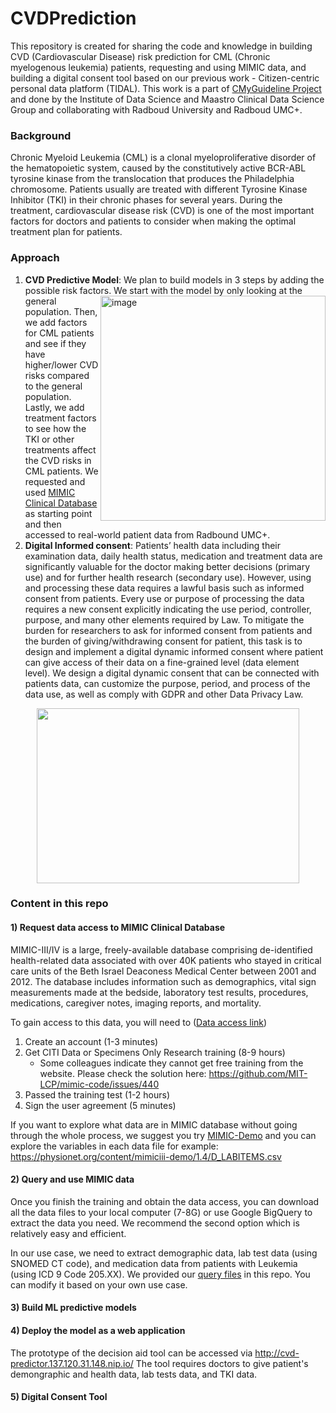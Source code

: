 # CVDPrediction
This repository is created for sharing the code and knowledge in building CVD (Cardiovascular Disease) risk prediction for CML (Chronic myelogenous leukemia) patients, requesting and using MIMIC data, and building a digital consent tool based on our previous work - Citizen-centric personal data platform (TIDAL).
This work is a part of [CMyGuideline Project](https://www.cmylife.nl/projecten/cmyguideline) and done by the Institute of Data Science and Maastro Clinical Data Science Group and collaborating with Radboud University and Radboud UMC+.

### Background 
Chronic Myeloid Leukemia (CML) is a clonal myeloproliferative disorder of the hematopoietic system, caused by the constitutively active BCR-ABL tyrosine kinase from the translocation that produces the Philadelphia chromosome.  Patients usually are treated with different Tyrosine Kinase Inhibitor (TKI) in their chronic phases for several years. During the treatment, cardiovascular disease risk (CVD) is one of the most important factors for doctors and patients to consider when making the optimal treatment plan for patients.

### Approach 
1) **CVD Predictive Model**: We plan to build models in 3 steps by adding the possible risk factors. <img width="360" align="right" alt="image" src="https://github.com/MaastrichtU-IDS/CVDPrediction/assets/14842507/ef4478c0-db48-49ed-934c-90099b353e5f">We start with the model by only looking at the general population. Then, we add factors for CML patients and see if they have higher/lower CVD risks compared to the general population. Lastly, we add treatment factors to see how the TKI or other treatments affect the CVD risks in CML patients. We requested and used [MIMIC Clinical Database](https://physionet.org/content/mimiciii/1.4/) as starting point and then accessed to real-world patient data from Radbound UMC+.
2) **Digital Informed consent**: Patients’ health data including their examination data, daily health status, medication and treatment data are significantly valuable for the doctor making better decisions (primary use) and for further health research (secondary use). However, using and processing these data requires a lawful basis such as informed consent from patients. Every use or purpose of processing the data requires a new consent explicitly indicating the use period, controller, purpose, and many other elements required by Law. To mitigate the burden for researchers to ask for informed consent from patients and the burden of giving/withdrawing consent for patient, this task is to design and implement a digital dynamic informed consent where patient can give access of their data on a fine-grained level (data element level). We design a digital dynamic consent that can be connected with patients data, can customize the purpose, period, and process of the data use, as well as comply with GDPR and other Data Privacy Law.
<p align="center">
  <img width="420" height="280" src="https://github.com/MaastrichtU-IDS/CVDPrediction/assets/14842507/6f19bea6-395f-4d4f-9428-a7a6606b6d0a">
</p>

### Content in this repo
#### 1) Request data access to MIMIC Clinical Database
MIMIC-III/IV is a large, freely-available database comprising de-identified health-related data associated with over 40K patients who stayed in critical care units of the Beth Israel Deaconess Medical Center between 2001 and 2012. The database includes information such as demographics, vital sign measurements made at the bedside, laboratory test results, procedures, medications, caregiver notes, imaging reports, and mortality.

To gain access to this data, you will need to ([Data access link](https://physionet.org/content/mimiciii/1.4/))
1. Create an account (1-3 minutes)
2. Get CITI Data or Specimens Only Research training (8-9 hours)
    - Some colleagues indicate they cannot get free training from the website. Please check the solution here: https://github.com/MIT-LCP/mimic-code/issues/440 
4. Passed the training test (1-2 hours)
5. Sign the user agreement (5 minutes)

If you want to explore what data are in MIMIC database without going through the whole process, we suggest you try [MIMIC-Demo](https://physionet.org/content/mimiciii-demo/1.4/D_LABITEMS.csv) and you can explore the variables in each data file for example: https://physionet.org/content/mimiciii-demo/1.4/D_LABITEMS.csv

#### 2) Query and use MIMIC data
Once you finish the training and obtain the data access, you can download all the data files to your local computer (7-8G) or use Google BigQuery to extract the data you need. We recommend the second option which is relatively easy and efficient. 

In our use case, we need to extract demographic data, lab test data (using SNOMED CT code), and medication data from patients with Leukemia (using ICD 9 Code 205.XX). We provided our [query files](https://github.com/MaastrichtU-IDS/CVDPrediction/blob/main/mimicQuery.sql) in this repo. You can modify it based on your own use case. 

#### 3) Build ML predictive models
#### 4) Deploy the model as a web application
The prototype of the decision aid tool can be accessed via http://cvd-predictor.137.120.31.148.nip.io/ 
The tool requires doctors to give patient's demongraphic and health data, lab tests data, and TKI data. 
#### 5) Digital Consent Tool


